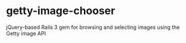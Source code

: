 getty-image-chooser
===================

jQuery-based Rails 3 gem for browsing and selecting images using the Getty image API
